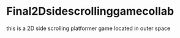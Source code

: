 # Final2Dsidescrollinggamecollab
this is a 2D side scrolling platformer game located in outer space 
